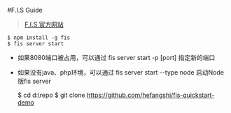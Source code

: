 #F.I.S Guide

>[F.I.S 官方网站](http://fis.baidu.com/)		

	$ npm install -g fis
	$ fis server start 

* 如果8080端口被占用，可以通过 fis server start -p [port] 指定新的端口

* 如果没有java、php环境，可以通过 fis server start --type node 启动Node版fis server

	$ cd d:\repo
	$ git clone https://github.com/hefangshi/fis-quickstart-demo

